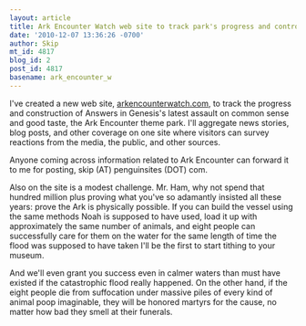 ```yaml
---
layout: article
title: Ark Encounter Watch web site to track park's progress and controversy
date: '2010-12-07 13:36:26 -0700'
author: Skip
mt_id: 4817
blog_id: 2
post_id: 4817
basename: ark_encounter_w
---
```

I've created a new web site, [arkencounterwatch.com](http://arkencounterwatch.com), to track the progress and construction of Answers in Genesis's latest assault on common sense and good taste, the Ark Encounter theme park. I'll aggregate news stories, blog posts, and other coverage on one site where visitors can survey reactions from the media, the public, and other sources.

Anyone coming across information related to Ark Encounter can forward it to me for posting, skip (AT) penguinsites (DOT) com.

Also on the site is a modest challenge. Mr. Ham, why not spend that hundred million plus proving what you've so adamantly insisted all these years: prove the Ark is physically possible. If you can build the vessel using the same methods Noah is supposed to have used, load it up with approximately the same number of animals, and eight people can successfully care for them on the water for the same length of time the flood was supposed to have taken I'll be the first to start tithing to your museum.

And we'll even grant you success even in calmer waters than must have existed if the catastrophic flood really happened. On the other hand, if the eight people die from suffocation under massive piles of every kind of animal poop imaginable, they will be honored martyrs for the cause, no matter how bad they smell at their funerals.
